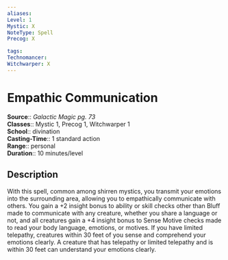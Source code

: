 ```yaml
---
aliases: 
Level: 1
Mystic: X
NoteType: Spell
Precog: X

tags: 
Technomancer: 
Witchwarper: X
---
```


# Empathic Communication

**Source**:: _Galactic Magic pg. 73_  
**Classes**:: Mystic 1, Precog 1, Witchwarper 1  
**School**:: divination  
**Casting-Time**:: 1 standard action  
**Range**:: personal  
**Duration**:: 10 minutes/level  

## Description

With this spell, common among shirren mystics, you transmit your emotions into the surrounding area, allowing you to empathically communicate with others. You gain a +2 insight bonus to ability or skill checks other than Bluff made to communicate with any creature, whether you share a language or not, and all creatures gain a +4 insight bonus to Sense Motive checks made to read your body language, emotions, or motives. If you have limited telepathy, creatures within 30 feet of you sense and comprehend your emotions clearly. A creature that has telepathy or limited telepathy and is within 30 feet can understand your emotions clearly.
